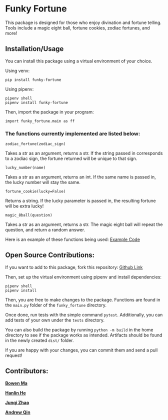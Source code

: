 # Funky Fortune

This package is designed for those who enjoy divination and fortune telling. Tools include a magic eight ball, fortune cookies, zodiac fortunes, and more!

## Installation/Usage

You can install this package using a virtual environment of your choice.

Using venv:
```
pip install funky-fortune
```
Using pipenv:
```
pipenv shell
pipenv install funky-fortune
```

Then, import the package in your program:
```
import funky_fortune.main as ff
```

### The functions currently implemented are listed below:

`zodiac_fortune(zodiac_sign)`

Takes a str as an argument, returns a str. If the string passed in corresponds to a zodiac sign, the fortune returned will be unique to that sign.

`lucky_number(name)`

Takes a str as an argument, returns an int. If the same name is passed in, the lucky number will stay the same.

`fortune_cookie(lucky=False)`

Returns a string. If the lucky parameter is passed in, the resulting fortune will be extra lucky!

`magic_8ball(question)`

Takes a str as an argument, returns a str. The magic eight ball will repeat the question, and return a random answer.

Here is an example of these functions being used: [Example Code](https://github.com/software-students-fall2024/3-python-package-bug-creator-v3/blob/main/example.py)
## Open Source Contributions:

If you want to add to this package, fork this repository: [Github Link](https://github.com/software-students-fall2024/3-python-package-bug-creator-v3/tree/main)

Then, set up the virtual environment using pipenv and install dependencies:

```
pipenv shell
pipenv install
```
Then, you are free to make changes to the package. Functions are found in the `main.py` folder of the `funky_fortune` directory.

Once done, run tests with the simple command `pytest`. Additionally, you can add tests of your own under the `tests` directory.

You can also build the package by running `python -m build` in the home directory to see if the package works as intended. Artifacts should be found in the newly created `dist/` folder.

If you are happy with your changes, you can commit them and send a pull request!

## Contributors:

[**Bowen Ma**](https://github.com/mabowen1013)

[**Hanlin He**](https://github.com/Alpha-He)

[**Junqi Zhao**](https://github.com/JunqiZhao888)

[**Andrew Qin**](https://github.com/Andrewqin1)
